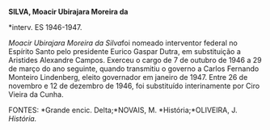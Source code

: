 **SILVA, Moacir Ubirajara Moreira da**

\*interv. ES 1946-1947.

*Moacir Ubirajara Moreira da Silva*foi nomeado interventor federal no
Espírito Santo pelo presidente Eurico Gaspar Dutra, em substituição a
Aristides Alexandre Campos. Exerceu o cargo de 7 de outubro de 1946 a 29
de março do ano seguinte, quando transmitiu o governo a Carlos Fernando
Monteiro Lindenberg, eleito governador em janeiro de 1947. Entre 26 de
novembro e 12 de dezembro de 1946, foi substituído interinamente por
Ciro Vieira da Cunha.

FONTES: *Grande encic. Delta;*NOVAIS, M. *História;*OLIVEIRA, J.
*História.*

 

